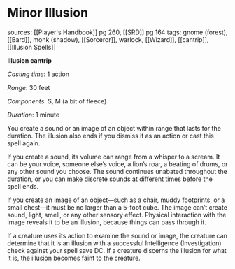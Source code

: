 # Minor Illusion
sources: [[Player's Handbook]] pg 260, [[SRD]] pg 164
tags: gnome (forest), [[Bard]], monk (shadow), [[Sorceror]], warlock, [[Wizard]], [[cantrip]], [[Illusion Spells]]

**Illusion cantrip**

*Casting time*: 1 action

*Range*: 30 feet

*Components*: S, M (a bit of fleece)

*Duration*: 1 minute

You create a sound or an image of an object within range that lasts for the duration. The illusion also ends if you dismiss it as an action or cast this spell again.

If you create a sound, its volume can range from a whisper to a scream. It can be your voice, someone else’s voice, a lion’s roar, a beating of drums, or any other sound you choose. The sound continues unabated throughout the duration, or you can make discrete sounds at different times before the spell ends. 

If you create an image of an object—such as a chair, muddy footprints, or a small chest—it must be no larger than a 5-foot cube. The image can’t create sound, light, smell, or any other sensory effect. Physical interaction with the image reveals it to be an illusion, because things can pass through it. 

If a creature uses its action to examine the sound or image, the creature can determine that it is an illusion with a successful Intelligence (Investigation) check against your spell save DC. If a creature discerns the illusion for what it is, the illusion becomes faint to the creature.
